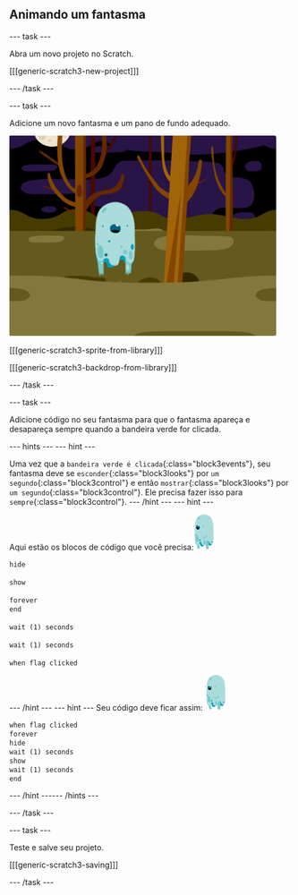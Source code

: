 ## Animando um fantasma

--- task ---

Abra um novo projeto no Scratch.

[[[generic-scratch3-new-project]]]

--- /task ---

--- task ---

Adicione um novo fantasma e um pano de fundo adequado.

![screenshot](images/ghost-ghost.png)

[[[generic-scratch3-sprite-from-library]]]

[[[generic-scratch3-backdrop-from-library]]]

--- /task ---

--- task ---

Adicione código no seu fantasma para que o fantasma apareça e desapareça sempre quando a bandeira verde for clicada.

--- hints ---
 --- hint ---

Uma vez que a `bandeira verde é clicada`{:class="block3events"}, seu fantasma deve se `esconder`{:class="block3looks"} por `um segundo`{:class="block3control"} e então `mostrar`{:class="block3looks"} por `um segundo`{:class="block3control"}. Ele precisa fazer isso para `sempre`{:class="block3control"}.
--- /hint ---
 --- hint ---

Aqui estão os blocos de código que você precisa:![ator do fantasma](images/ghost-sprite.png)

```blocks3
hide

show

forever
end

wait (1) seconds

wait (1) seconds

when flag clicked
```

--- /hint --- --- hint --- Seu código deve ficar assim: ![ator do fantasma](images/ghost-sprite.png)

```blocks3
when flag clicked
forever
hide
wait (1) seconds
show
wait (1) seconds
end
```

--- /hint ------ /hints ---

--- /task ---

--- task ---

Teste e salve seu projeto.

[[[generic-scratch3-saving]]]

--- /task ---